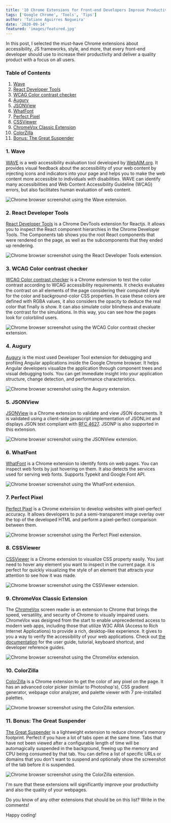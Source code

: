 ```yaml
---
title: '10 Chrome Extensions for Front-end Developers Improve Productivity'
tags: ['Google Chrome', 'Tools', 'Tips']
author: 'Tatiane Aguirres Nogueira'
date: '2020-09-14'
featured: 'images/featured.jpg'
---
```


In this post, I selected the must-have Chrome extensions about accessibility, JS frameworks, style, and more, that every front-end developer should use to increase their productivity and deliver a quality product with a focus on all users.

### Table of Contents

1. <a class='u-link' href='#wave'>Wave</a>
2. <a class='u-link' href='#react-dev-tools'>React Developer Tools</a>
3. <a class='u-link' href='#wcga-contrast-analyzer'>WCAG Color contrast checker</a>
4. <a class='u-link' href='#augury'>Augury</a>
5. <a class='u-link' href='#jsonview'>JSONView</a>
6. <a class='u-link' href='#whatfont'>WhatFont</a>
7. <a class='u-link' href='#perfect-pixel'>Perfect Pixel</a>
8. <a class='u-link' href='#cssviewer'>CSSViewer</a>
9. <a class='u-link' href='#chromevox'>ChromeVox Classic Extension</a>
10. <a class='u-link' href='#colorzilla'>ColorZilla</a>
11. <a class='u-link' href='#the-great-suspender'>Bonus: The Great Suspender</a>

<section style="position: relative;" class="u-margin-bottom-xlg u-margin-top-xlg">
<span class="u-anchor" id="types"></span>

### 1. Wave

<a class='u-link' href='https://chrome.google.com/webstore/detail/wave-evaluation-tool/jbbplnpkjmmeebjpijfedlgcdilocofh' target='_blank' rel='noreferrer noopener'>WAVE</a> is a web accessibility evaluation tool developed by <a class='u-link' href='https://webaim.org/' target='_blank' rel='noreferrer noopener'>WebAIM.org</a>. It provides visual feedback about the accessibility of your web content by injecting icons and indicators into your page and helps you to make the web content more accessible to individuals with disabilities. WAVE can identify many accessibilities and Web Content Accessibility Guideline (WCAG) errors, but also facilitates human evaluation of web content.

![Chrome browser screenshot using the Wave extension.](/images/posts/wave.jpg)

</section>

<section style="position: relative;" class="u-margin-bottom-xlg">
<span class="u-anchor" id="react-dev-tools"></span>

### 2. React Developer Tools

<a class='u-link' href='https://chrome.google.com/webstore/detail/react-developer-tools/fmkadmapgofadopljbjfkapdkoienihi' target='_blank' rel='noreferrer noopener'>React Developer Tools</a> is a Chrome DevTools extension for Reactjs. It allows you to inspect the React component hierarchies in the Chrome Developer Tools. The Components tab shows you the root React components that were rendered on the page, as well as the subcomponents that they ended up rendering.

![Chrome browser screenshot using the React Developer Tools extension.](/images/posts/react.jpg)

</section>

<section style="position: relative;" class="u-margin-bottom-xlg">
<span class="u-anchor" id="wcag-color-contrast"></span>

### 3. WCAG Color contrast checker

<a class='u-link' href='https://chrome.google.com/webstore/detail/wcag-color-contrast-check/plnahcmalebffmaghcpcmpaciebdhgdf/' target='_blank' rel='noreferrer noopener'>WCAG Color contrast checker</a> is a Chrome extension to test the color contrast according to WCAG accessibility requirements. It checks evaluates the contrast on all elements of the page considering their computed style for the color and background-color CSS properties. In case these colors are defined with RGBA values, it also considers the opacity to deduce the real color that finally is show. It can also simulate color blindness and evaluate the contrast for the simulations. In this way, you can see how the pages look for colorblind users.

![Chrome browser screenshot using the WCAG Color contrast checker extension.](/images/posts/contrast-checker.jpg)

</section>

<section style="position: relative;" class="u-margin-bottom-xlg">
<span class="u-anchor" id="augury"></span>

### 4. Augury

<a class='u-link' href='https://chrome.google.com/webstore/detail/augury/elgalmkoelokbchhkhacckoklkejnhcd' target='_blank' rel='noreferrer noopener'>Augury</a> is the most used Developer Tool extension for debugging and profiling Angular applications inside the Google Chrome browser. It helps Angular developers visualize the application through component trees and visual debugging tools. You can get immediate insight into your application structure, change detection, and performance characteristics.

![Chrome browser screenshot using the Augury extension.](/images/posts/augury.jpg)

</section>

<section style="position: relative;" class="u-margin-bottom-xlg">
<span class="u-anchor" id="jsonview"></span>

### 5. JSONView

<a class='u-link' href='https://chrome.google.com/webstore/detail/jsonview/chklaanhfefbnpoihckbnefhakgolnmc' target='_blank' rel='noreferrer noopener'>JSONView</a> is a Chrome extension to validate and view JSON documents. It is validated using a client-side javascript implementation of JSONLint and displays JSON text compliant with <a class='u-link' href='http://www.ietf.org/rfc/rfc4627.txt' target='_blank' rel='noreferrer noopener'>RFC 4627</a>. JSONP is also supported in this extension.

![Chrome browser screenshot using the JSONView extension.](/images/posts/jsonview.jpg)

</section>

<section style="position: relative;" class="u-margin-bottom-xlg">
<span class="u-anchor" id="whatfont"></span>

### 6. WhatFont

<a class='u-link' href='https://chrome.google.com/webstore/detail/whatfont/jabopobgcpjmedljpbcaablpmlmfcogm' target='_blank' rel='noreferrer noopener'>WhatFont</a> is a Chrome extension to identify fonts on web pages. You can inspect web fonts by just hovering on them. It also detects the services used for serving web fonts. Supports Typekit and Google Font API.

![Chrome browser screenshot using the WhatFont extension.](/images/posts/whatfont.jpg)

</section>

<section style="position: relative;" class="u-margin-bottom-xlg">
<span class="u-anchor" id="perfect-pixel"></span>

### 7. Perfect Pixel

<a class='u-link' href='https://chrome.google.com/webstore/detail/perfectpixel-by-welldonec/dkaagdgjmgdmbnecmcefdhjekcoceebi' target='_blank' rel='noreferrer noopener'>Perfect Pixel</a> is a Chrome extension to develop websites with pixel-perfect accuracy. It allows developers to put a semi-transparent image overlay over the top of the developed HTML and perform a pixel-perfect comparison between them.

![Chrome browser screenshot using the Perfect Pixel extension.](/images/posts/perfectpixel.jpg)

</section>

<section style="position: relative;" class="u-margin-bottom-xlg">
<span class="u-anchor" id="cssviewer"></span>

### 8. CSSViewer

<a class='u-link' href='https://chrome.google.com/webstore/detail/cssviewer/ggfgijbpiheegefliciemofobhmofgce' target='_blank' rel='noreferrer noopener'>CSSViewer</a> is a Chrome extension to visualize CSS property easily. You just need to hover any element you want to inspect in the current page. it is perfect for quickly visualizing the style of an element that attracts your attention to see how it was made.

![Chrome browser screenshot using the CSSViewer extension.](/images/posts/cssviewer.jpg)

</section>

<section style="position: relative;" class="u-margin-bottom-xlg">
<span class="u-anchor" id="chromevox"></span>

### 9. ChromeVox Classic Extension

The <a class='u-link' href='https://chrome.google.com/webstore/detail/chromevox-classic-extensi/kgejglhpjiefppelpmljglcjbhoiplfn' target='_blank' rel='noreferrer noopener'>ChromeVox</a> screen reader is an extension to Chrome that brings the speed, versatility, and security of Chrome to visually impaired users. ChromeVox was designed from the start to enable unprecedented access to modern web apps, including those that utilize W3C ARIA (Access to Rich Internet Applications) to provide a rich, desktop-like experience. It gives to you a way to verify the accessibility of your web applications. Check out <a class='u-link' href='http://code.google.com/p/google-axs-chrome/' target='_blank' rel='noreferrer noopener'>the documentation</a> for the user guide, tutorial, keyboard shortcut, and developer reference guides.

![Chrome browser screenshot using the ChromeVox extension.](/images/posts/chromevox.jpg)

</section>

<section style="position: relative;" class="u-margin-bottom-xlg">
<span class="u-anchor" id="colorzilla"></span>

### 10. ColorZilla

<a class='u-link' href='https://chrome.google.com/webstore/detail/colorzilla/bhlhnicpbhignbdhedgjhgdocnmhomnp' target='_blank' rel='noreferrer noopener'>ColorZilla</a> is a Chrome extension to get the color of any pixel on the page. It has an advanced color picker (similar to Photoshop's), CSS gradient generator, webpage color analyzer, and palette viewer with 7 pre-installed palettes.

![Chrome browser screenshot using the ColorZilla extension.](/images/posts/colorzilla.jpg)

</section>

<section style="position: relative;" class="u-margin-bottom-xlg">
<span class="u-anchor" id="the-great-suspender"></span>

### 11. Bonus: The Great Suspender

<a class='u-link' href='https://chrome.google.com/webstore/detail/the-great-suspender/klbibkeccnjlkjkiokjodocebajanakg' target='_blank' rel='noreferrer noopener'>The Great Suspender</a> is a lightweight extension to reduce chrome's memory footprint. Perfect if you have a lot of tabs open at the same time. Tabs that have not been viewed after a configurable length of time will be automagically suspended in the background, freeing up the memory and CPU being consumed by that tab. You can define a list of specific URLs or domains that you don't want to suspend and optionally show the screenshot of the tab before it is suspended.

![Chrome browser screenshot using the ColorZilla extension.](/images/posts/the-great-suspender.jpg)

</section>

I'm sure that these extensions will significantly improve your productivity and also the quality of your webpages.

Do you know of any other extensions that should be on this list? Write in the comments!

Happy coding!

